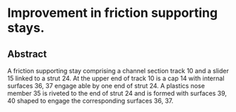# Improvement in friction supporting stays.

## Abstract
A friction supporting stay comprising a channel section track 10 and a slider 15 linked to a strut 24. At the upper end of track 10 is a cap 14 with internal surfaces 36, 37 engage able by one end of strut 24. A plastics nose member 35 is riveted to the end of strut 24 and is formed with surfaces 39, 40 shaped to engage the corresponding surfaces 36, 37.